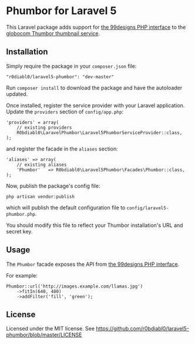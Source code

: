 Phumbor for Laravel 5
=====================

This Laravel package adds support for [the 99designs PHP interface](https://github.com/99designs/phumbor) to the [globocom Thumbor thumbnail service](https://github.com/globocom/thumbor).

Installation
------------

Simply require the package in your `composer.json` file:

    "r0diabl0/laravel5-phumbor": "dev-master"

Run `composer install` to download the package and have the autoloader updated.

Once installed, register the service provider with your Laravel application. Update the `providers` section of `config/app.php`:

	'providers' = array(
		// existing providers
		R0bdiabl0\LaravelPhumbor\Laravel5PhumborServiceProvider::class,
	);

and register the facade in the `aliases` section:

	'aliases' => array(
		// existing aliases
		'Phumbor'   => R0bdiabl0\Laravel5Phumbor\Facades\Phumbor::class,
	);

Now, publish the package's config file:

    php artisan vendor:publish

which will publish the default configuration file to `config/laravel5-phumbor.php`.

You should modify this file to reflect your Thumbor installation's URL and secret key.

Usage
-----

The `Phumbor` facade exposes the API from [the 99designs PHP interface](https://github.com/99designs/phumbor).

For example:

    Phumbor::url('http://images.example.com/llamas.jpg')
	    ->fitIn(640, 480)
		->addFilter('fill', 'green');

License
-------

Licensed under the MIT license. See <https://github.com/r0bdiabl0/laravel5-phumbor/blob/master/LICENSE>
